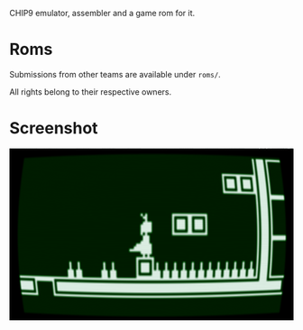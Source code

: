 CHIP9 emulator, assembler and a game rom for it.

# Roms
Submissions from other teams are available under `roms/`. 

All rights belong to their respective owners.

# Screenshot

![screenshot](screenshot.png "Game screenshot")
